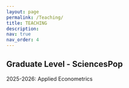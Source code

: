 ```yaml
---
layout: page
permalink: /Teaching/
title: TEACHING
description: 
nav: true
nav_order: 4
---
```


## Graduate Level - SciencesPop


2025-2026: Applied Econometrics
